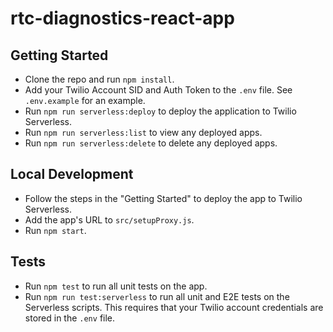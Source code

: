# rtc-diagnostics-react-app

## Getting Started

- Clone the repo and run `npm install`.
- Add your Twilio Account SID and Auth Token to the `.env` file. See `.env.example` for an example.
- Run `npm run serverless:deploy` to deploy the application to Twilio Serverless.
- Run `npm run serverless:list` to view any deployed apps.
- Run `npm run serverless:delete` to delete any deployed apps.

## Local Development

- Follow the steps in the "Getting Started" to deploy the app to Twilio Serverless.
- Add the app's URL to `src/setupProxy.js`.
- Run `npm start`.

## Tests

- Run `npm test` to run all unit tests on the app.
- Run `npm run test:serverless` to run all unit and E2E tests on the Serverless scripts. This requires that your Twilio account credentials are stored in the `.env` file. 